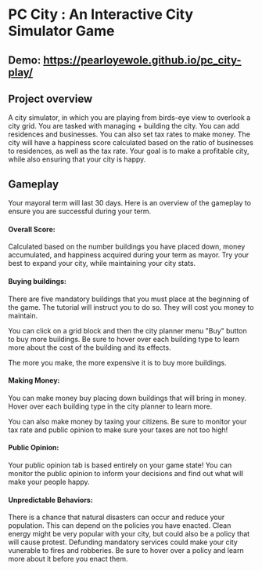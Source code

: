 # PC City : An Interactive City Simulator Game

## Demo: https://pearloyewole.github.io/pc_city-play/

## Project overview
A city simulator, in which you are playing from birds-eye view to overlook a city grid. You are tasked with managing + building the city. You can add residences and businesses. You can also set tax rates to make money. The city will have a happiness score calculated based on the ratio of businesses to residences, as well as the tax rate. Your goal is to make a profitable city, while also ensuring that your city is happy. 

## Gameplay

Your mayoral term will last 30 days. Here is an overview of the gameplay to ensure you are successful during your term. 
#### Overall Score: 
Calculated based on the number buildings you have placed down, money accumulated, and happiness acquired during your term as mayor. Try your best to expand your city, while maintaining your city stats.
#### Buying buildings: 
There are five mandatory buildings that you must place at the beginning of the game. The tutorial will instruct you to do so. They will cost you money to maintain.

You can click on a grid block and then the city planner menu "Buy" button to buy more buildings. Be sure to hover over each building type to learn more about the cost of the building and its effects.  

The more you make, the more expensive it is to buy more buildings. 
#### Making Money: 
You can make money buy placing down buildings that will bring in money. Hover over each building type in the city planner to learn more. 

You can also make money by taxing your citizens. Be sure to monitor your tax rate and public opinion to make sure your taxes are not too high! 
#### Public Opinion: 
Your public opinion tab is based entirely on your game state! You can monitor the public opinion to inform your decisions and find out what will make your people happy. 
#### Unpredictable Behaviors: 
There is a chance that natural disasters can occur and reduce your population. This can depend on the policies you have enacted. Clean energy might be very popular with your city, but could also be a policy that will cause protest. Defunding mandatory services could make your city vunerable to fires and robberies. Be sure to hover over a policy and learn more about it before you enact them. 


